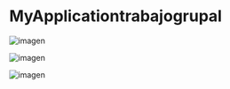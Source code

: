 # MyApplicationtrabajogrupal 
![imagen](https://github.com/allisson31/MyApplicationtrabajogrupal/assets/126027707/6f91b417-3ad1-4f2c-b37a-f0f7936bdda9)

![imagen](https://github.com/allisson31/MyApplicationtrabajogrupal/assets/126027707/d5ce7f06-4db8-445d-bab2-524c60238d6c)

![imagen](https://github.com/allisson31/MyApplicationtrabajogrupal/assets/126027707/bd519d80-a06a-4447-8bc4-7e227ce03af0)
